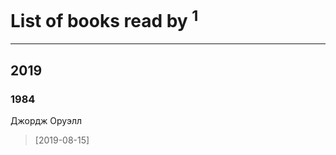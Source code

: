 # List of books read by [](https://plus.google.com/u/0/110999981443018149639/)<sup>1</sup>
---

## 2019

### 1984
Джордж Оруэлл
> [2019-08-15] 



